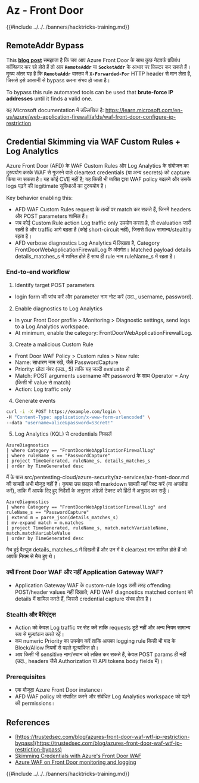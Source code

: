 # Az - Front Door

{{#include ../../../banners/hacktricks-training.md}}

## RemoteAddr Bypass

This **[blog post](https://trustedsec.com/blog/azures-front-door-waf-wtf-ip-restriction-bypass)** समझाता है कि जब आप Azure Front Door के साथ कुछ नेटवर्क प्रतिबंध कॉन्फ़िगर कर रहे होते हैं तो आप **`RemoteAddr`** या **`SocketAddr`** के आधार पर फ़िल्टर कर सकते हैं। मुख्य अंतर यह है कि **`RemoteAddr`** वास्तव में **`X-Forwarded-For`** HTTP header से मान लेता है, जिससे इसे आसानी से bypass करना संभव हो जाता है।

To bypass this rule automated tools can be used that **brute-force IP addresses** until it finds a valid one.

यह Microsoft documentation में उल्लिखित है: https://learn.microsoft.com/en-us/azure/web-application-firewall/afds/waf-front-door-configure-ip-restriction

## Credential Skimming via WAF Custom Rules + Log Analytics

Azure Front Door (AFD) के WAF Custom Rules और Log Analytics के संयोजन का दुरुपयोग करके WAF से गुजरने वाले cleartext credentials (या अन्य secrets) को capture किया जा सकता है। यह कोई CVE नहीं है; यह किसी भी व्यक्ति द्वारा WAF policy बदलने और उसके logs पढ़ने की legitimate सुविधाओं का दुरुपयोग है।

Key behavior enabling this:
- AFD WAF Custom Rules request के तत्वों पर match कर सकते हैं, जिनमें headers और POST parameters शामिल हैं।
- जब कोई Custom Rule action Log traffic only उपयोग करता है, तो evaluation जारी रहती है और traffic आगे बढ़ता है (कोई short-circuit नहीं), जिससे flow सामान्य/stealthy रहता है।
- AFD verbose diagnostics Log Analytics में लिखता है, Category FrontDoorWebApplicationFirewallLog के अंतर्गत। Matched payload details details_matches_s में शामिल होते हैं साथ ही rule नाम ruleName_s में रहता है।

### End-to-end workflow

1. Identify target POST parameters
- login form की जांच करें और parameter नाम नोट करें (उदा., username, password).

2. Enable diagnostics to Log Analytics
- In your Front Door profile > Monitoring > Diagnostic settings, send logs to a Log Analytics workspace.
- At minimum, enable the category: FrontDoorWebApplicationFirewallLog.

3. Create a malicious Custom Rule
- Front Door WAF Policy > Custom rules > New rule:
- Name: साधारण नाम रखें, जैसे PasswordCapture
- Priority: छोटा नंबर (उदा., 5) ताकि यह जल्दी evaluate हो
- Match: POST arguments username और password के साथ Operator = Any (किसी भी value से match)
- Action: Log traffic only

4. Generate events
```bash
curl -i -X POST https://example.com/login \
-H "Content-Type: application/x-www-form-urlencoded" \
--data "username=alice&password=S3cret!"
```
5. Log Analytics (KQL) से credentials निकालें
```kusto
AzureDiagnostics
| where Category == "FrontDoorWebApplicationFirewallLog"
| where ruleName_s == "PasswordCapture"
| project TimeGenerated, ruleName_s, details_matches_s
| order by TimeGenerated desc
```
मैं के पास src/pentesting-cloud/azure-security/az-services/az-front-door.md की सामग्री अभी मौजूद नहीं है। कृपया उस फ़ाइल की markdown सामग्री यहाँ पेस्ट करें (या अपलोड करें), ताकि मैं आपके दिए हुए निर्देशों के अनुसार अंग्रेज़ी टेक्स्ट को हिंदी में अनुवाद कर सकूँ।
```kusto
AzureDiagnostics
| where Category == "FrontDoorWebApplicationFirewallLog" and ruleName_s == "PasswordCapture"
| extend m = parse_json(details_matches_s)
| mv-expand match = m.matches
| project TimeGenerated, ruleName_s, match.matchVariableName, match.matchVariableValue
| order by TimeGenerated desc
```
मैच हुई वैल्यूज़ details_matches_s में दिखती हैं और उन में वे cleartext मान शामिल होते हैं जो आपके नियम से मैच हुए थे।

### क्यों Front Door WAF और नहीं Application Gateway WAF?
- Application Gateway WAF के custom-rule logs उसी तरह offending POST/header values नहीं दिखाते; AFD WAF diagnostics matched content को details में शामिल करते हैं, जिससे credential capture संभव होता है।

### Stealth और वैरिएंट्स
- Action को केवल Log traffic पर सेट करें ताकि requests टूटें नहीं और अन्य नियम सामान्य रूप से मूल्यांकन करते रहें।
- कम numeric Priority का उपयोग करें ताकि आपका logging rule किसी भी बाद के Block/Allow नियमों से पहले मूल्यांकित हो।
- आप किसी भी sensitive नाम/स्थान को लक्षित कर सकते हैं, केवल POST params ही नहीं (उदा., headers जैसे Authorization या API tokens body fields में)।

### Prerequisites
- एक मौजूदा Azure Front Door instance।
- AFD WAF policy को संपादित करने और संबंधित Log Analytics workspace को पढ़ने की permissions।

## References

- [https://trustedsec.com/blog/azures-front-door-waf-wtf-ip-restriction-bypass](https://trustedsec.com/blog/azures-front-door-waf-wtf-ip-restriction-bypass)
- [Skimming Credentials with Azure's Front Door WAF](https://trustedsec.com/blog/skimming-credentials-with-azures-front-door-waf)
- [Azure WAF on Front Door monitoring and logging](https://learn.microsoft.com/en-us/azure/web-application-firewall/afds/waf-front-door-monitor)

{{#include ../../../banners/hacktricks-training.md}}
